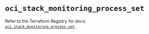 # `oci_stack_monitoring_process_set`

Refer to the Terraform Registry for docs: [`oci_stack_monitoring_process_set`](https://registry.terraform.io/providers/oracle/oci/6.18.0/docs/resources/stack_monitoring_process_set).
